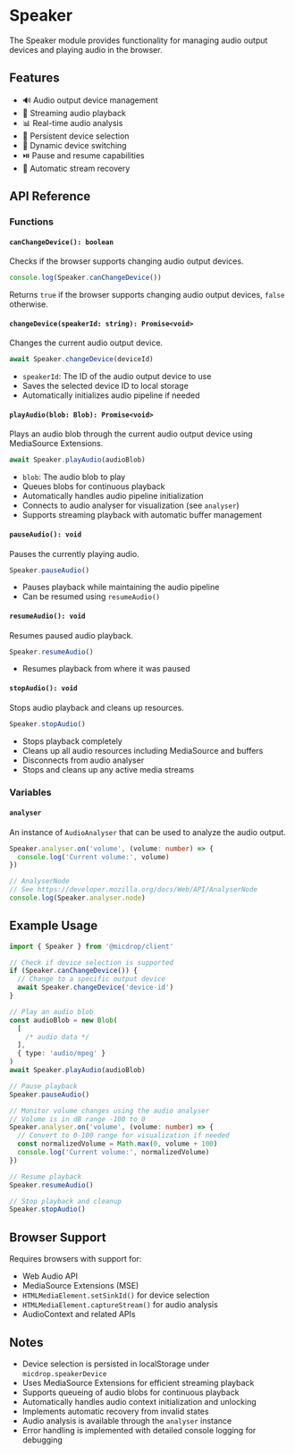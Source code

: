 # Speaker

The Speaker module provides functionality for managing audio output devices and playing audio in the browser.

## Features

- 🔊 Audio output device management
- 🎵 Streaming audio playback
- 📊 Real-time audio analysis
- 💾 Persistent device selection
- 🔄 Dynamic device switching
- ⏯️ Pause and resume capabilities
- 🔄 Automatic stream recovery

## API Reference

### Functions

#### `canChangeDevice(): boolean`

Checks if the browser supports changing audio output devices.

```typescript
console.log(Speaker.canChangeDevice())
```

Returns `true` if the browser supports changing audio output devices, `false` otherwise.

#### `changeDevice(speakerId: string): Promise<void>`

Changes the current audio output device.

```typescript
await Speaker.changeDevice(deviceId)
```

- `speakerId`: The ID of the audio output device to use
- Saves the selected device ID to local storage
- Automatically initializes audio pipeline if needed

#### `playAudio(blob: Blob): Promise<void>`

Plays an audio blob through the current audio output device using MediaSource Extensions.

```typescript
await Speaker.playAudio(audioBlob)
```

- `blob`: The audio blob to play
- Queues blobs for continuous playback
- Automatically handles audio pipeline initialization
- Connects to audio analyser for visualization (see `analyser`)
- Supports streaming playback with automatic buffer management

#### `pauseAudio(): void`

Pauses the currently playing audio.

```typescript
Speaker.pauseAudio()
```

- Pauses playback while maintaining the audio pipeline
- Can be resumed using `resumeAudio()`

#### `resumeAudio(): void`

Resumes paused audio playback.

```typescript
Speaker.resumeAudio()
```

- Resumes playback from where it was paused

#### `stopAudio(): void`

Stops audio playback and cleans up resources.

```typescript
Speaker.stopAudio()
```

- Stops playback completely
- Cleans up all audio resources including MediaSource and buffers
- Disconnects from audio analyser
- Stops and cleans up any active media streams

### Variables

#### `analyser`

An instance of `AudioAnalyser` that can be used to analyze the audio output.

```typescript
Speaker.analyser.on('volume', (volume: number) => {
  console.log('Current volume:', volume)
})

// AnalyserNode
// See https://developer.mozilla.org/docs/Web/API/AnalyserNode
console.log(Speaker.analyser.node)
```

## Example Usage

```typescript
import { Speaker } from '@micdrop/client'

// Check if device selection is supported
if (Speaker.canChangeDevice()) {
  // Change to a specific output device
  await Speaker.changeDevice('device-id')
}

// Play an audio blob
const audioBlob = new Blob(
  [
    /* audio data */
  ],
  { type: 'audio/mpeg' }
)
await Speaker.playAudio(audioBlob)

// Pause playback
Speaker.pauseAudio()

// Monitor volume changes using the audio analyser
// Volume is in dB range -100 to 0
Speaker.analyser.on('volume', (volume: number) => {
  // Convert to 0-100 range for visualization if needed
  const normalizedVolume = Math.max(0, volume + 100)
  console.log('Current volume:', normalizedVolume)
})

// Resume playback
Speaker.resumeAudio()

// Stop playback and cleanup
Speaker.stopAudio()
```

## Browser Support

Requires browsers with support for:

- Web Audio API
- MediaSource Extensions (MSE)
- `HTMLMediaElement.setSinkId()` for device selection
- `HTMLMediaElement.captureStream()` for audio analysis
- AudioContext and related APIs

## Notes

- Device selection is persisted in localStorage under `micdrop.speakerDevice`
- Uses MediaSource Extensions for efficient streaming playback
- Supports queueing of audio blobs for continuous playback
- Automatically handles audio context initialization and unlocking
- Implements automatic recovery from invalid states
- Audio analysis is available through the `analyser` instance
- Error handling is implemented with detailed console logging for debugging
